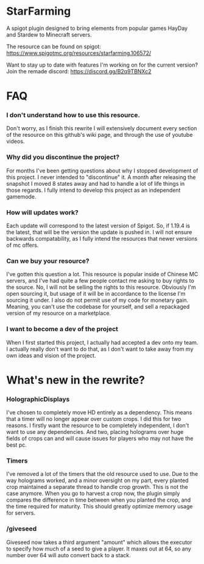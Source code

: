 # StarFarming
A spigot plugin designed to bring elements from popular games HayDay and Stardew to Minecraft servers.

The resource can be found on spigot:
https://www.spigotmc.org/resources/starfarming.106572/

Want to stay up to date with features I'm working on for the current version? Join the remade discord:
https://discord.gg/B2q9TBNXc2



# FAQ

### I don't understand how to use this resource.
Don't worry, as I finish this rewrite I will extensively document every section of the resource on this github's wiki page, and through the use of youtube videos.

### Why did you discontinue the project?
For months I've been getting questions about why I stopped development of this project. I never intended to "discontinue" it. A month after releasing the snapshot I moved 8 states away and had to handle a lot of life things in those regards. I fully intend to develop this project as an independent gamemode.

### How will updates work?
Each update will correspond to the latest version of Spigot. So, if 1.19.4 is the latest, that will be the version the update is pushed in. I will not ensure backwards compatability, as I fully intend the resources that newer versions of mc offers.

### Can we buy your resource?
I've gotten this question a lot. This resource is popular inside of Chinese MC servers, and I've had quite a few people contact me asking to buy rights to the source. No, I will not be selling the rights to this resource. Obviously I'm open sourcing it, but usage of it will be in accordance to the license I'm sourcing it under. I also do not permit use of my code for monetary gain. Meaning, you can't use the codebase for yourself, and sell a repackaged version of my resource on a marketplace.

### I want to become a dev of the project
When I first started this project, I actually had accepted a dev onto my team. I actually really don't want to do that, as I don't want to take away from my own ideas and vision of the project.

# What's new in the rewrite?

### HolographicDisplays
I've chosen to completely move HD entirely as a dependency. This means that a timer will no longer appear over custom crops. I did this for two reasons. I firstly want the resource to be completely independent, I don't want to use any dependencies. And two, placing holograms over huge fields of crops can and will cause issues for players who may not have the best pc.

### Timers 
I've removed a lot of the timers that the old resource used to use. Due to the way holograms worked, and a minor oversight on my part, every planted crop maintained a separate thread to handle crop growth. This is not the case anymore. When you go to harvest a crop now, the plugin simply compares the difference in time between when you planted the crop, and the time required for maturity. This should greatly optimize memory usage for servers.

### /giveseed
Giveseed now takes a third argument "amount" which allows the executor to specify how much of a seed to give a player. It maxes out at 64, so any number over 64 will auto convert back to a stack.

